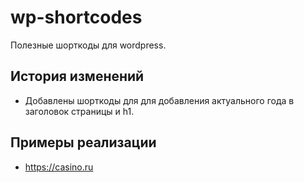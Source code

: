 # wp-shortcodes
Полезные шорткоды для wordpress.

## История изменений
+ Добавлены шорткоды для для добавления актуального года в заголовок страницы и h1. 

## Примеры реализации
+ https://casino.ru
